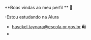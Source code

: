 **Boas vindas ao meu perfil ** 🧋

-Estou estudando na Alura
- hasckel.taynara@escola.pr.gov.br 🛍️
- 
